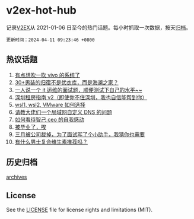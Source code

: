# v2ex-hot-hub

 记录[V2EX](https://www.v2ex.com/)从 2021-01-06 日至今的热门话题。每小时抓取一次数据，按天[归档](archives)。

`更新时间：2024-04-11 09:23:46 +0800`

## 热议话题

1. [有点想吹一吹 vivo 的系统了](https://www.v2ex.com/t/1031206)
1. [30+男装的归宿不是优衣库，而是海澜之家？](https://www.v2ex.com/t/1031262)
1. [一人说一个 it 运维的面试题，顺便测试下自己的水平~~](https://www.v2ex.com/t/1031191)
1. [深圳租房指南 v2（即使你不住深圳，我也自信能帮到你）](https://www.v2ex.com/t/1031215)
1. [wsl1, wsl2, VMware 如何选择](https://www.v2ex.com/t/1031241)
1. [请教大佬们一个局域网自定义 DNS 的问题](https://www.v2ex.com/t/1031174)
1. [如何看待智己 ceo 的自我感动](https://www.v2ex.com/t/1031299)
1. [被毕业了，唉](https://www.v2ex.com/t/1031171)
1. [三月被公司裁掉，为了面试写了个小助手，我猜你也需要](https://www.v2ex.com/t/1031332)
1. [有什么男士复合维生素推荐吗？](https://www.v2ex.com/t/1031178)

## 历史归档

[archives](archives)

## License

See the [LICENSE](LICENSE) file for license rights and limitations (MIT).
